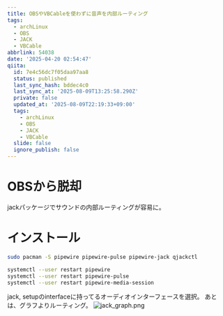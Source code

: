 ```yaml
---
title: OBSやVBCableを使わずに音声を内部ルーティング
tags:
  - archLinux
  - OBS
  - JACK
  - VBCable
abbrlink: 54038
date: '2025-04-20 02:54:47'
qiita:
  id: 7e4c56dc7f05daa97aa8
  status: published
  last_sync_hash: bddec4c0
  last_sync_at: '2025-08-09T13:25:58.290Z'
  private: false
  updated_at: '2025-08-09T22:19:33+09:00'
  tags:
    - archLinux
    - OBS
    - JACK
    - VBCable
  slide: false
  ignore_publish: false
---
```


<!--
Copyright (c) 2025 Takaya Maekawa
This file is distributed under the terms of the Creative Commons Attribution-NonCommercial-ShareAlike 4.0 International License.
See the LICENSE file in the source directory for details.
(https://creativecommons.org/licenses/by-nc-sa/4.0/)
-->

# OBSから脱却
jackパッケージでサウンドの内部ルーティングが容易に。
# インストール
```bash
sudo pacman -S pipewire pipewire-pulse pipewire-jack qjackctl
```
```bash
systemctl --user restart pipewire
systemctl --user restart pipewire-pulse
systemctl --user restart pipewire-media-session
```
jack, setupのinterfaceに持ってるオーディオインターフェースを選択。
あとは、グラフよりルーティング。
![jack_graph.png](/images/jack_graph.png)
